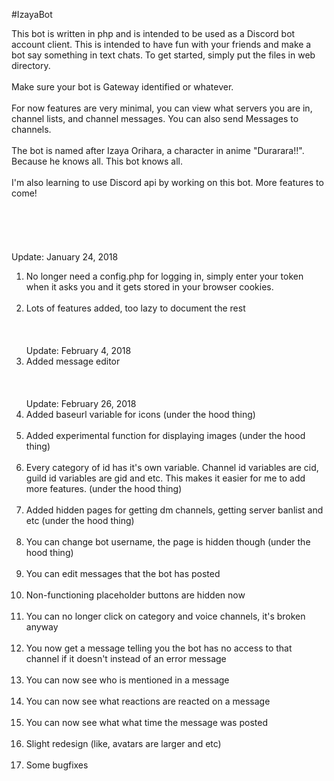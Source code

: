 #IzayaBot

This bot is written in php and is intended to be used as a Discord bot account client. This is intended to have fun with your friends and make a bot say something in text chats. To get started, simply put the files in web directory.
<br><br>
Make sure your bot is Gateway identified or whatever.
<br><br>
For now features are very minimal, you can view what servers you are in, channel lists, and channel messages. You can also send Messages to channels.
<br><br>
The bot is named after Izaya Orihara, a character in anime "Durarara!!". Because he knows all. This bot knows all.
<br><br>
I'm also learning to use Discord api by working on this bot. More features to come!
<br><br>
<br><br>
<br><br>
Update: January 24, 2018<br>
1. No longer need a config.php for logging in, simply enter your token when it asks you and it gets stored in your browser cookies.<br><br>
2. Lots of features added, too lazy to document the rest<br><br>
<br><br>
Update: February 4, 2018<br>
1. Added message editor<br><br>
<br><br>
Update: February 26, 2018<br>
1. Added baseurl variable for icons (under the hood thing)<br><br>
2. Added experimental function for displaying images (under the hood thing)<br><br>
3. Every category of id has it's own variable. Channel id variables are cid, guild id variables are gid and etc. This makes it easier for me to add more features. (under the hood thing)<br><br>
4. Added hidden pages for getting dm channels, getting server banlist and etc (under the hood thing)<br><br>
5. You can change bot username, the page is hidden though (under the hood thing)<br><br>
6. You can edit messages that the bot has posted<br><br>
7. Non-functioning placeholder buttons are hidden now<br><br>
8. You can no longer click on category and voice channels, it's broken anyway<br><br>
9. You now get a message telling you the bot has no access to that channel if it doesn't instead of an error message<br><br>
10. You can now see who is mentioned in a message<br><br>
11. You can now see what reactions are reacted on a message<br><br>
12. You can now see what what time the message was posted<br><br>
13. Slight redesign (like, avatars are larger and etc)<br><br>
14. Some bugfixes<br><br>
